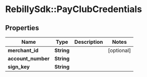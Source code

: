 # RebillySdk::PayClubCredentials

## Properties
Name | Type | Description | Notes
------------ | ------------- | ------------- | -------------
**merchant_id** | **String** |  | [optional] 
**account_number** | **String** |  | 
**sign_key** | **String** |  | 


